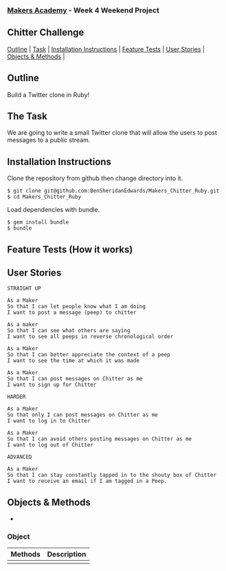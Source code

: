 
### [Makers Academy](http://www.makersacademy.com) - Week 4 Weekend Project

Chitter Challenge 
-

[Outline](#Outline) | [Task](#Task) | [Installation Instructions](#Installation) | [Feature Tests](#Feature_Tests) | [User Stories](#Story) | [Objects & Methods](#Methods) |


## <a name="Outline">Outline</a>
 
Build a Twitter clone in Ruby! 

## <a name="Task">The Task</a>

We are going to write a small Twitter clone that will allow the users to post messages to a public stream.

## <a name="Installation">Installation Instructions</a>

Clone the repository from github then change directory into it.

```
$ git clone git@github.com:BenSheridanEdwards/Makers_Chitter_Ruby.git
$ cd Makers_Chitter_Ruby
```
Load dependencies with bundle.
```
$ gem install bundle
$ bundle
```



## <a name="Feature_Tests">Feature Tests (How it works)</a>


## <a name="Story">User Stories</a>

```
STRAIGHT UP

As a Maker
So that I can let people know what I am doing  
I want to post a message (peep) to chitter

As a maker
So that I can see what others are saying  
I want to see all peeps in reverse chronological order

As a Maker
So that I can better appreciate the context of a peep
I want to see the time at which it was made

As a Maker
So that I can post messages on Chitter as me
I want to sign up for Chitter

HARDER

As a Maker
So that only I can post messages on Chitter as me
I want to log in to Chitter

As a Maker
So that I can avoid others posting messages on Chitter as me
I want to log out of Chitter

ADVANCED

As a Maker
So that I can stay constantly tapped in to the shouty box of Chitter
I want to receive an email if I am tagged in a Peep.
```


## <a name="Methods">Objects & Methods</a>
-


### Object


| Methods        | Description                                            |
|----------------|--------------------------------------------------------|
| | |
  